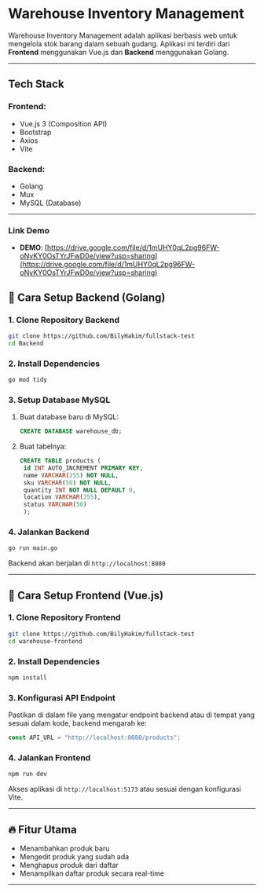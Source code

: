 # Warehouse Inventory Management

Warehouse Inventory Management adalah aplikasi berbasis web untuk mengelola stok barang dalam sebuah gudang. Aplikasi ini terdiri dari **Frontend** menggunakan Vue.js dan **Backend** menggunakan Golang.

---

##  Tech Stack

### Frontend:
- Vue.js 3 (Composition API)
- Bootstrap 
- Axios
- Vite

### Backend:
- Golang 
- Mux
- MySQL (Database)

---

### Link Demo
- **DEMO**: [https://drive.google.com/file/d/1mUHY0qL2pg96FW-oNyKY0OsTYrJFwD0e/view?usp=sharing](https://drive.google.com/file/d/1mUHY0qL2pg96FW-oNyKY0OsTYrJFwD0e/view?usp=sharing)

## 📌 Cara Setup Backend (Golang)

### 1. Clone Repository Backend
```bash
git clone https://github.com/BilyHakim/fullstack-test
cd Backend
```

### 2. Install Dependencies
```bash
go mod tidy
```

### 3. Setup Database MySQL
1. Buat database baru di MySQL:
   ```sql
   CREATE DATABASE warehouse_db;
   ```
2. Buat tabelnya:
   ```sql
   CREATE TABLE products (
    id INT AUTO_INCREMENT PRIMARY KEY,
    name VARCHAR(255) NOT NULL,
    sku VARCHAR(50) NOT NULL,
    quantity INT NOT NULL DEFAULT 0,
    location VARCHAR(255),
    status VARCHAR(50)
    );
   ```

### 4. Jalankan Backend
```bash
go run main.go
```
Backend akan berjalan di `http://localhost:8080`

---

## 📌 Cara Setup Frontend (Vue.js)

### 1. Clone Repository Frontend
```bash
git clone https://github.com/BilyHakim/fullstack-test
cd warehouse-frontend
```

### 2. Install Dependencies
```bash
npm install
```

### 3. Konfigurasi API Endpoint
Pastikan di dalam file yang mengatur endpoint backend atau di tempat yang sesuai dalam kode, backend mengarah ke:
```javascript
const API_URL = "http://localhost:8080/products";
```

### 4. Jalankan Frontend
```bash
npm run dev
```
Akses aplikasi di `http://localhost:5173` atau sesuai dengan konfigurasi Vite.

---

## 🔥 Fitur Utama
- Menambahkan produk baru
- Mengedit produk yang sudah ada
- Menghapus produk dari daftar
- Menampilkan daftar produk secara real-time

---
